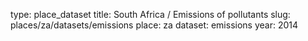 type: place_dataset
title: South Africa / Emissions of pollutants
slug: places/za/datasets/emissions
place: za
dataset: emissions
year: 2014
